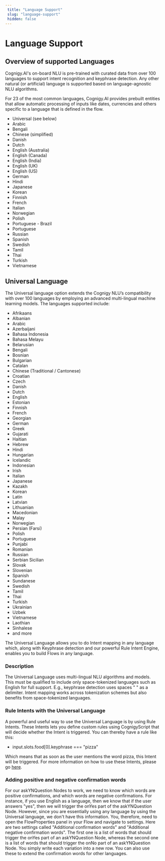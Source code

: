 ```yaml
---
 title: "Language Support" 
 slug: "language-support" 
 hidden: false 
---
```

# Language Support

## Overview of supported Languages
<div class="divider"></div>

Cognigy.AI's on-board NLU is pre-trained with curated data from over 100 languages to support intent recognition and keyphrase detection. Any other natural (or artificial) language is supported based on language-agnostic NLU algorithms.
 
For 23 of the most common languages, Cognigy.AI provides prebuilt entities that allow automatic processing of inputs like dates, currencies and others specific to a language that is defined in the flow.

* Universal (see below)
* Arabic
* Bengali
* Chinese (simplified)
* Danish
* Dutch
* English (Australia)
* English (Canada)
* English (India)
* English (UK)
* English (US)
* German
* Hindi
* Japanese
* Korean
* Finnish
* French
* Italian
* Norwegian
* Polish
* Portuguese - Brazil
* Portuguese
* Russian
* Spanish
* Swedish
* Tamil
* Thai
* Turkish
* Vietnamese


## Universal Language
<div class="divider"></div>

The Universal language option extends the Cognigy NLU’s compatibility with over 100 languages by employing an advanced multi-lingual machine learning models. The languages supported include:

* Afrikaans
* Albanian
* Arabic
* Azerbaijani
* Bahasa Indonesia
* Bahasa Melayu
* Belarusian
* Bengali
* Bosnian
* Bulgarian
* Catalan
* Chinese (Traditional / Cantonese)
* Croatian
* Czech
* Danish
* Dutch
* English
* Estonian
* Finnish
* French
* Georgian
* German
* Greek
* Gujarati
* Haitian
* Hebrew
* Hindi
* Hungarian
* Icelandic
* Indonesian
* Irish
* Italian
* Japanese
* Kazakh
* Korean
* Latin
* Latvian
* Lithuanian
* Macedonian
* Malay
* Norwegian
* Persian (Farsi)
* Polish
* Portuguese
* Punjabi
* Romanian
* Russian
* Serbian Sicilian
* Slovak
* Slovenian
* Spanish
* Sundanese
* Swedish
* Tamil
* Thai
* Turkish
* Ukrainian
* Uzbek
* Vietnamese
* Laothian 
* Sinhalese
* and more

The Universal Language allows you to do Intent mapping in any language which, along with Keyphrase detection and our powerful Rule Intent Engine, enables you to build Flows in any language.

### Description
The Universal Language uses multi-lingual NLU algorithms and models. This must be qualified to include only space-tokenized languages such as English for full support. E.g., keyphrase detection uses spaces " " as a delimiter. Intent mapping works across tokenization schemes but also benefits from space-tokenized languages.

### Rule Intents with the Universal Language
A powerful and useful way to use the Universal Language is by using Rule Intents. These Intents lets you define custom rules using CognigyScript that will decide whether the Intent is triggered. You can thereby have a rule like this:

* input.slots.food[0].keyphrase === "pizza"

Which means that as soon as the user mentions the word pizza, this Intent will be triggered. For more information on how to use these Intents, please go [here]({{config.site_url}}ai/nlu/nlu-overview/overview/#rules).

### Adding positive and negative confirmation words
For our askYNQuestion Nodes to work, we need to know which words are positive confirmations, and which words are negative confirmations. For instance, if you use English as a language, then we know that if the user answers "yes", then we will trigger the onYes part of the askYNQuestion Node. However, since you are essentially using any language by using the Universal language, we don't have this information. You, therefore, need to open the FlowProperties panel in your Flow and navigate to settings. Here are two settings called "Additional confirmation words" and "Additional negative confirmation words". The first one is a list of words that should trigger the onYes part of an askYNQuestion Node, whereas the second one is a list of words that should trigger the onNo part of an askYNQuestion Node. You simply write each variation into a new row. You can also use these to extend the confirmation words for other languages.